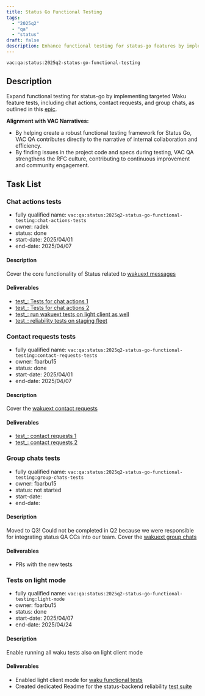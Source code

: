 ```yaml
---
title: Status Go Functional Testing
tags:
  - "2025q2"
  - "qa"
  - "status"  
draft: false  
description: Enhance functional testing for status-go features by implementing tests focused on Waku functionality.
---
```


`vac:qa:status:2025q2-status-go-functional-testing`

## Description
Expand functional testing for status-go by implementing targeted Waku feature tests, 
including chat actions, contact requests, and group chats, 
as outlined in this [epic](https://github.com/status-im/status-go/issues/6064). 

**Alignment with VAC Narratives:**
* By helping create a robust functional testing framework for Status Go,
  VAC QA contributes directly to the narrative of internal collaboration and efficiency.
* By finding issues in the project code and specs during testing,
  VAC QA strengthens the RFC culture, contributing to continuous improvement and community engagement.

## Task List


### Chat actions tests

* fully qualified name: `vac:qa:status:2025q2-status-go-functional-testing:chat-actions-tests`
* owner: radek
* status: done
* start-date: 2025/04/01
* end-date: 2025/04/07

#### Description
Cover the core functionality of Status related to [wakuext messages](https://github.com/status-im/status-go/issues/6072)

#### Deliverables
- [test_: Tests for chat actions 1](https://github.com/status-im/status-go/pull/6453)
- [test_: Tests for chat actions 2](https://github.com/status-im/status-go/pull/6492)
- [test_: run wakuext tests on light client as well](https://github.com/status-im/status-go/pull/6518) 
- [test_: reliability tests on staging fleet](https://github.com/status-im/status-go/pull/6543)


### Contact requests tests

* fully qualified name: `vac:qa:status:2025q2-status-go-functional-testing:contact-requests-tests`
* owner: fbarbu15
* status: done
* start-date: 2025/04/01
* end-date: 2025/04/07

#### Description
Cover the [wakuext contact requests](https://github.com/status-im/status-go/issues/6085)

#### Deliverables
* [test_: contact requests 1](https://github.com/status-im/status-go/pull/6425)
* [test_: contact requests 2](https://github.com/status-im/status-go/pull/6437)


### Group chats tests

* fully qualified name: `vac:qa:status:2025q2-status-go-functional-testing:group-chats-tests`
* owner: fbarbu15
* status: not started
* start-date: 
* end-date: 

#### Description
Moved to Q3! Could not be completed in Q2 because we were responsible for integrating status QA CCs into our team.
Cover the [wakuext group chats](https://github.com/status-im/status-go/issues/6071)

#### Deliverables
* PRs with the new tests

### Tests on light mode

* fully qualified name: `vac:qa:status:2025q2-status-go-functional-testing:light-mode`
* owner: fbarbu15
* status: done
* start-date: 2025/04/07
* end-date: 2025/04/24

#### Description
Enable running all waku tests also on light client mode

#### Deliverables
- Enabled light client mode for [waku functional tests](https://github.com/status-im/status-go/pull/6518/files)
- Created dedicated Readme for the status-backend reliability [test suite](https://github.com/status-im/status-go/pull/6700)
